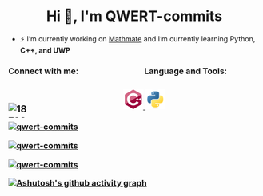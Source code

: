 <h1 align="center">Hi 👋, I'm QWERT-commits</h1>

- ⚡ I’m currently working on [Mathmate](https://github.com/QWERT-commits/Mathmate) and I’m currently learning Python, **C++, and UWP**

<h3 align="left">Connect with me:  &nbsp;&nbsp;&nbsp;&nbsp;&nbsp;&nbsp;&nbsp;&nbsp;&nbsp;&nbsp;&nbsp;&nbsp;&nbsp;&nbsp;&nbsp;&nbsp;&nbsp;&nbsp;&nbsp;&nbsp;&nbsp;&nbsp;&nbsp;&nbsp;&nbsp;&nbsp;&nbsp;&nbsp;&nbsp;&nbsp;&nbsp;&nbsp;   Language and Tools:<h3>
 
 <div id="expand-box2">
 <div id="expand-box2-header" class="clearfix">
  <span style="float: left;"><h3 align="left"><a href="https://stackoverflow.com/users/18782907" target="blank"><img align="left" src="https://raw.githubusercontent.com/rahuldkjain/github-profile-readme-generator/master/src/images/icons/Social/stack-overflow.svg" alt="18782907" height="30" width="40" /></a></h3></span> 
  <span style="float: center;"><h3 align="center"><a href="https://www.w3schools.com/cpp/" target="_blank" rel="noreferrer"> <img src="https://raw.githubusercontent.com/devicons/devicon/master/icons/cplusplus/cplusplus-original.svg" alt="cplusplus" width="40" height="40"/> </a> <a href="https://www.python.org" target="_blank" rel="noreferrer"> <img src="https://raw.githubusercontent.com/devicons/devicon/master/icons/python/python-original.svg" alt="python" width="40" height="40"/></h3></span>
 </div>

    

<p><img align="center" src="https://github-readme-stats.vercel.app/api/top-langs?username=qwert-commits&show_icons=true&theme=dark&bg_color=151515&locale=en&layout=compact" alt="qwert-commits" /></p>

    

<p><img align="center" src="https://github-readme-stats.vercel.app/api?username=qwert-commits&show_icons=true&theme=dark&bg_color=151515&locale=en" alt="qwert-commits" /></p>

    

<p><img align="center" src="https://github-readme-streak-stats.herokuapp.com/?user=qwert-commits&theme=dark" alt="qwert-commits" /></p>
  
[![Ashutosh's github activity graph](https://activity-graph.herokuapp.com/graph?username=QWERT-commits&theme=react-dark&hide_border=true)](https://github.com/ashutosh00710/github-readme-activity-graph)
